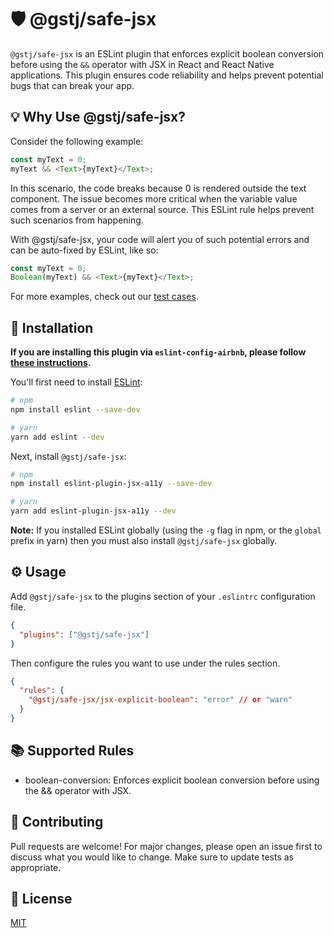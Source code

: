 # 🛡️ @gstj/safe-jsx

`@gstj/safe-jsx` is an ESLint plugin that enforces explicit boolean conversion before using the `&&` operator with JSX in React and React Native applications. This plugin ensures code reliability and helps prevent potential bugs that can break your app.

## 💡 Why Use @gstj/safe-jsx?

Consider the following example:

```js
const myText = 0;
myText && <Text>{myText}</Text>;
```

In this scenario, the code breaks because 0 is rendered outside the text component. The issue becomes more critical when the variable value comes from a server or an external source. This ESLint rule helps prevent such scenarios from happening.

With @gstj/safe-jsx, your code will alert you of such potential errors and can be auto-fixed by ESLint, like so:

```js
const myText = 0;
Boolean(myText) && <Text>{myText}</Text>;
```

For more examples, check out our [test cases](./src/rules/jsx-explicit-boolean.test.tsx).

## 🚀 Installation

**If you are installing this plugin via `eslint-config-airbnb`, please follow [these instructions](https://github.com/airbnb/javascript/tree/HEAD/packages/eslint-config-airbnb#eslint-config-airbnb-1).**

You'll first need to install [ESLint](https://eslint.org/docs/latest/user-guide/getting-started):

```sh
# npm
npm install eslint --save-dev

# yarn
yarn add eslint --dev
```

Next, install `@gstj/safe-jsx`:

```sh
# npm
npm install eslint-plugin-jsx-a11y --save-dev

# yarn
yarn add eslint-plugin-jsx-a11y --dev
```

**Note:** If you installed ESLint globally (using the `-g` flag in npm, or the `global` prefix in yarn) then you must also install `@gstj/safe-jsx` globally.

## ⚙️ Usage

Add `@gstj/safe-jsx` to the plugins section of your `.eslintrc` configuration file.

```json
{
  "plugins": ["@gstj/safe-jsx"]
}
```

Then configure the rules you want to use under the rules section.

```json
{
  "rules": {
    "@gstj/safe-jsx/jsx-explicit-boolean": "error" // or "warn"
  }
}
```

## 📚 Supported Rules

- boolean-conversion: Enforces explicit boolean conversion before using the && operator with JSX.

## 🤝 Contributing

Pull requests are welcome! For major changes, please open an issue first to discuss what you would like to change. Make sure to update tests as appropriate.

## 📃 License

[MIT](./LICENSE)
